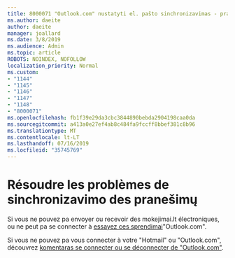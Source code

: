 ```yaml
---
title: 8000071 "Outlook.com" nustatyti el. pašto sinchronizavimas - prancūzų
ms.author: daeite
author: daeite
manager: joallard
ms.date: 3/8/2019
ms.audience: Admin
ms.topic: article
ROBOTS: NOINDEX, NOFOLLOW
localization_priority: Normal
ms.custom:
- "1144"
- "1145"
- "1146"
- "1147"
- "1148"
- "8000071"
ms.openlocfilehash: fb1f39e29da3cbc3844890bebda2904198caa0da
ms.sourcegitcommit: a413a0e27ef4ab8c484fa9fccff8bbef381c8b96
ms.translationtype: MT
ms.contentlocale: lt-LT
ms.lasthandoff: 07/16/2019
ms.locfileid: "35745769"
---
```

# <a name="rsoudre-les-problmes-de-synchronisation-des-messages"></a>Résoudre les problèmes de sinchronizavimo des pranešimų

Si vous ne pouvez pa envoyer ou recevoir des mokejimai.lt électroniques, ou ne peut pa se connecter à [essayez ces sprendimai](https://support.office.com/fr-fr/article/résoudre-les-problèmes-de-synchronisation-des-messages-outlook-com-d39e3341-8d79-4bf1-b3c7-ded602233642?ui=fr-FR&rs=fr-FR&ad=FR?wt.mc_id=Office_Outlook_com_Alchemy)"Outlook.com".

Si vous ne pouvez pa vous connecter à votre "Hotmail" ou "Outlook.com", découvrez [komentaras se connecter ou se déconnecter de "Outlook.com"](https://support.office.com/fr-fr/article/comment-se-connecter-et-se-déconnecter-d-outlook-com-e08eb8ac-ac27-49f4-a400-a47311e1ee7e?wt.mc_id=Office_Outlook_com_Alchemy).